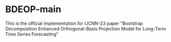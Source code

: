 # BDEOP-main
This is the official implementation for IJCNN-23 paper "Bootstrap Decomposition Enhanced Orthogonal-Basis Projection Model for Long-Term Time Series Forecasting"
